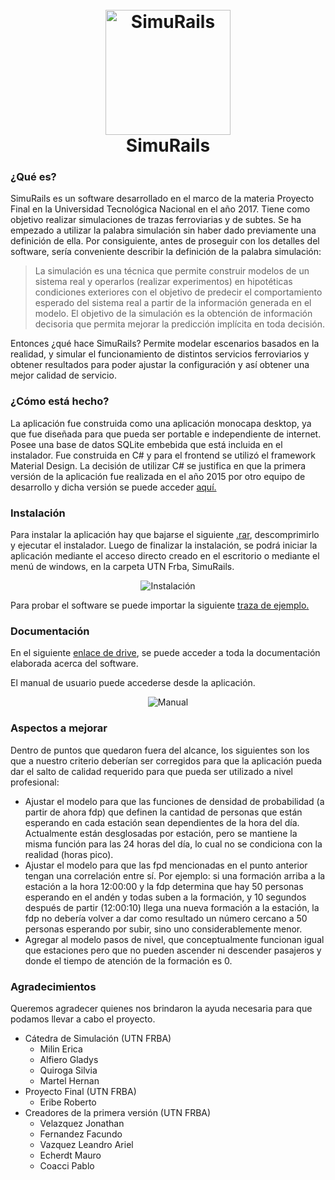 <h1 align="center">
  <br>
  <img src="https://github.com/sfederella/simurails-project/blob/master/Desarrollo/SimuRails/Resources/Logo.png" alt="SimuRails" width="200">
  <br>
  SimuRails
  <br>
</h1>

### ¿Qué es?

SimuRails es un software desarrollado en el marco de la materia Proyecto Final en la Universidad Tecnológica Nacional en el año 2017. Tiene como objetivo realizar simulaciones de trazas ferroviarias y de subtes. Se ha empezado a utilizar la palabra simulación sin haber dado previamente una definición de ella. Por consiguiente, antes de proseguir con los detalles del software, sería conveniente describir la definición de la palabra simulación:

>La simulación es una técnica que permite construir modelos de un sistema real y operarlos (realizar experimentos) en hipotéticas condiciones exteriores con el objetivo de predecir el comportamiento esperado del sistema real a partir de la información generada en el modelo. El objetivo de la simulación es la obtención de información decisoria que permita mejorar la predicción implícita en toda decisión.

Entonces ¿qué hace SimuRails? Permite modelar escenarios basados en la realidad, y simular el funcionamiento de distintos servicios ferroviarios y obtener resultados para poder ajustar la configuración y así obtener una mejor calidad de servicio.

### ¿Cómo está hecho?

La aplicación fue construida como una aplicación monocapa desktop, ya que fue diseñada para que pueda ser portable e independiente de internet. Posee una base de datos SQLite embebida que está incluida en el instalador. Fue construida en C# y para el frontend se utilizó el framework Material Design. La decisión de utilizar C# se justifica en que la primera versión de la aplicación fue realizada en el año 2015 por otro equipo de desarrollo y dicha versión se puede acceder [aquí.](https://github.com/jonathanvgms/ffccsimulacion)

### Instalación

Para instalar la aplicación hay que bajarse el siguiente [.rar](Resources/SimuRails.rar), descomprimirlo y ejecutar el instalador. Luego de finalizar la instalación, se podrá iniciar la aplicación mediante el acceso directo creado en el escritorio o mediante el menú de windows, en la carpeta UTN Frba, SimuRails.
<p align="center">
  <img src="https://raw.githubusercontent.com/sfederella/simurails-project/master/Resources/Demo-Instalacion.gif" alt="Instalación">
</p>

Para probar el software se puede importar la siguiente [traza de ejemplo.](Resources/Mitre.sr)

### Documentación

En el siguiente [enlace de drive](https://drive.google.com/open?id=1uFGxndXmMdQaY7s8U493HFD7IpUHGFpx), se puede acceder a toda la documentación elaborada acerca del software.

El manual de usuario puede accederse desde la aplicación.
<p align="center">
  <img src="https://raw.githubusercontent.com/sfederella/simurails-project/master/Resources/Demo-Manual.gif" alt="Manual">
</p>

### Aspectos a mejorar

Dentro de puntos que quedaron fuera del alcance, los siguientes son los que a nuestro criterio deberían ser corregidos para que la aplicación pueda dar el salto de calidad requerido para que pueda ser utilizado a nivel profesional:
+ Ajustar el modelo para que las funciones de densidad de probabilidad (a partir de ahora fdp) que definen la cantidad de personas que están esperando en cada estación sean dependientes de la hora del día. Actualmente están desglosadas por estación, pero se mantiene la misma función para las 24 horas del día, lo cual no se condiciona con la realidad (horas pico).
+ Ajustar el modelo para que las fpd mencionadas en el punto anterior tengan una correlación entre sí. Por ejemplo: si una formación arriba a la estación a la hora 12:00:00 y la fdp determina que hay 50 personas esperando en el andén y todas suben a la formación, y 10 segundos después de partir (12:00:10) llega una nueva formación a la estación, la fdp no debería volver a dar como resultado un número cercano a 50 personas esperando por subir, sino uno considerablemente menor.
+ Agregar al modelo pasos de nivel, que conceptualmente funcionan igual que estaciones pero que no pueden ascender ni descender pasajeros y donde el tiempo de atención de la formación es 0.

### Agradecimientos

Queremos agradecer quienes nos brindaron la ayuda necesaria para que podamos llevar a cabo el proyecto.

+ Cátedra de Simulación (UTN FRBA) 
    + Milin Erica
    + Alfiero Gladys
    + Quiroga Silvia
    + Martel Hernan
+ Proyecto Final (UTN FRBA)
    + Eribe Roberto
+ Creadores de la primera versión (UTN FRBA)
    + Velazquez Jonathan
    + Fernandez Facundo
    + Vazquez Leandro Ariel
    + Echerdt Mauro
    + Coacci Pablo
